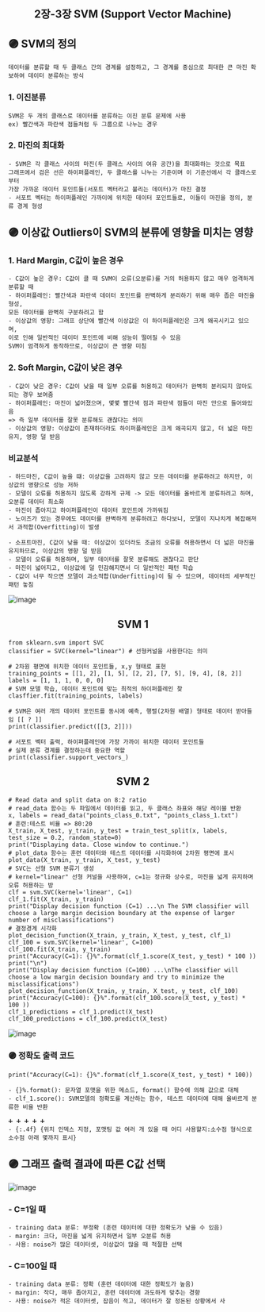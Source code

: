 <div align="center">
  <h2>2장-3장 SVM (Support Vector Machine)</h2>
</div>

## 🟣 SVM의 정의
```
데이터를 분류할 때 두 클래스 간의 경계를 설정하고, 그 경계를 중심으로 최대한 큰 마진 확보하여 데이터 분류하는 방식
```
### 1. 이진분류
```
SVM은 두 개의 클래스로 데이터를 분류하는 이진 분류 문제에 사용
ex) 빨간색과 파란색 점들처럼 두 그룹으로 나누는 경우
```
### 2. 마진의 최대화
```
- SVM은 각 클래스 사이의 마진(두 클래스 사이의 여유 공간)을 최대화하는 것으로 목표
그래프에서 검은 선은 하이퍼플레인, 두 클래스를 나누는 기준이며 이 기준선에서 각 클래스로부터
가장 가까운 데이터 포인트들(서포트 벡터라고 불리는 데이터)가 마진 결정
- 서포트 벡터는 하이퍼플레인 가까이에 위치한 데이터 포인트들로, 이들이 마진을 정의, 분류 경계 형성
```
## 🟣 이상값 Outliers이 SVM의 분류에 영향을 미치는 영향
### 1. Hard Margin, C값이 높은 경우
```
- C값이 높은 경우: C값이 클 때 SVM이 오류(오분류)를 거의 허용하지 않고 매우 엄격하게 분류할 때
- 하이퍼플레인: 빨간색과 파란색 데이터 포인트를 완벽하게 분리하기 위해 매우 좁은 마진을 형성,
모든 데이터를 완벽히 구분하려고 함
- 이상값의 영향: 그래프 상단에 빨간색 이상값은 이 하이퍼플레인은 크게 왜곡시키고 있으며,
이로 인해 일반적인 데이터 포인트에 비해 성능이 떨어질 수 있음
SVM이 엄격하게 동작하므로, 이상값이 큰 영향 미침
```
### 2. Soft Margin, C값이 낮은 경우
```
- C값이 낮은 경우: C값이 낮을 때 일부 오류를 허용하고 데이터가 완벽히 분리되지 않아도 되는 경우 보여줌
- 하이퍼플레인: 마진이 넓어졌으며, 몇몇 빨간색 점과 파란색 점들이 마진 안으로 들어와있음
=> 즉 일부 데이터를 잘못 분류해도 괜찮다는 의미
- 이상값의 영향: 이상값이 존재하더라도 하이퍼플레인은 크게 왜곡되지 않고, 더 넓은 마진 유지, 영향 덜 받음
```
### 비교분석
```
- 하드마진, C값이 높을 떄: 이상값을 고려하지 않고 모든 데이터를 분류하려고 하지만, 이상값의 영향으로 성능 저하
- 모델이 오류를 허용하지 않도록 강하게 규제 -> 모든 데이터를 올바르게 분류하려고 하며, 오분류 데이터 최소화
- 마진이 좁아지고 하이퍼플레인이 데이터 포인트에 가까워짐 
- 노이즈가 있는 경우에도 데이터를 완벽하게 분류하려고 하다보니, 모델이 지나치게 복잡해져서 과적합(Overfitting)이 발생

- 소프트마진, C값이 낮을 때: 이상값이 있더라도 조금의 오류를 허용하면서 더 넓은 마진을 유지하므로, 이상값의 영향 덜 받음
- 모델이 오류를 허용하며, 일부 데이터를 잘못 분류해도 괜찮다고 판단
- 마진이 넓어지고, 이상값에 덜 민감해지면서 더 일반적인 패턴 학습
- C값이 너무 작으면 모델이 과소적합(Underfitting)이 될 수 있으며, 데이터의 세부적인 패턴 놓침
```
![image](https://github.com/user-attachments/assets/a3b0b5c3-5ba8-41f3-8661-2d4d76981d5d)

<div align="center">
  <h2>SVM 1</h2>
</div>

```
from sklearn.svm import SVC
classifier = SVC(kernel="linear") # 선형커널을 사용한다는 의미

# 2차원 평면에 위치한 데이터 포인트들, x,y 형태로 표현
training_points = [[1, 2], [1, 5], [2, 2], [7, 5], [9, 4], [8, 2]]
labels = [1, 1, 1, 0, 0, 0]
# SVM 모델 학습, 데이터 포인트에 맞는 최적의 하이퍼플레인 찾
clasffier.fit(training_points, labels)

# SVM은 여러 개의 데이터 포인트를 동시에 예측, 행렬(2차원 배열) 형태로 데이터 받아들임 [[ ? ]]
print(classifier.predict([[3, 2]]))

# 서포트 벡터 출력, 하이퍼플레인에 가장 가까이 위치한 데이터 포인트들
# 실제 분류 경계를 결정하는데 중요한 역할 
print(classifier.support_vectors_)
```

<div align="center">
  <h2>SVM 2</h2>
</div>

```
# Read data and split data on 8:2 ratio
# read_data 함수는 두 파일에서 데이터를 읽고, 두 클래스 좌표와 해당 레이블 반환
x, labels = read_data("points_class_0.txt", "points_class_1.txt")
# 훈련:테스트 비율 => 80:20
X_train, X_test, y_train, y_test = train_test_split(x, labels, test_size = 0.2, random_state=0) 
print("Displaying data. Close window to continue.")
# plot_data 함수는 훈련 데이터와 테스트 데이터를 시각화하여 2차원 평면에 표시 
plot_data(X_train, y_train, X_test, y_test)
# SVC는 선형 SVM 분류기 생성
# kernel="linear" 선형 커널을 사용하여, c=1는 정규화 상수로, 마진을 넓게 유지하며 오류 허용하는 방
clf = svm.SVC(kernel='linear', C=1)
clf_1.fit(X_train, y_train)
print("Display decision function (C=1) ...\n The SVM classifier will choose a large margin decision boundary at the expense of larger number of misclassifications") 
# 결정경계 시각화 
plot_decision_function(X_train, y_train, X_test, y_test, clf_1) 
clf_100 = svm.SVC(kernel='linear', C=100) 
clf_100.fit(X_train, y_train) 
print("Accuracy(C=1): {}%".format(clf_1.score(X_test, y_test) * 100 )) 
print("\n") 
print("Display decision function (C=100) ...\nThe classifier will choose a low margin decision boundary and try to minimize the misclassifications") 
plot_decision_function(X_train, y_train, X_test, y_test, clf_100) 
print("Accuracy(C=100): {}%".format(clf_100.score(X_test, y_test) * 100 )) 
clf_1_predictions = clf_1.predict(X_test) 
clf_100_predictions = clf_100.predict(X_test)
```
![image](https://github.com/user-attachments/assets/a09c581c-1af5-4991-b4df-e96a399a7ab2)

### 🟣 정확도 출력 코드
```
print("Accuracy(C=1): {}%".format(clf_1.score(X_test, y_test) * 100))
```
```
- {}%.format(): 문자열 포맷을 위한 메소드, format() 함수에 의해 값으로 대체
- clf_1.score(): SVM모델의 정확도를 계산하는 함수, 테스트 데이터에 대해 올바르게 분류한 비율 반환

➕ ➕ ➕ ➕ ➕
- {:.4f} {위치 인덱스 지정, 포맷팅 값 여러 개 있을 때 어디 사용할지:소수점 형식으로 소수점 아래 몇까지 표시}
```
## 🟣 그래프 출력 결과에 따른 C값 선택 
![image](https://github.com/user-attachments/assets/201e9270-6288-4e61-b111-815ce19f78ed)
### - C=1일 때
```
- training data 분류: 부정확 (훈련 데이터에 대한 정확도가 낮을 수 있음)
- margin: 크다, 마진을 넓게 유지하면서 일부 오분류 허용
- 사용: noise가 많은 데이터셋, 이상값이 많을 때 적절한 선택
```
### - C=100일 때
```
- training data 분류: 정확 (훈련 데이터에 대한 정확도가 높음)
- margin: 작다, 매우 좁아지고, 훈련 데이터에 과도하게 맞추는 경향
- 사용: noise가 적은 데이터셋, 잡음이 적고, 데이터가 잘 정돈된 상황에서 사
```



















